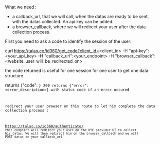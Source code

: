 What we need :
- a callback_url, that we will call, when the datas are ready to be sent, with the datas collected. An api key can be added.
- a browser_callback, where we will redirect your user after the data collection process. 

First you need to ask a code to identify the session of the user:

curl https://talao.co/id360/get_code?client_id=<client_id> -H "api-key":<your_api_key> -H "callback_url":<your_endpoint> -H "browser_callback":<website_user_will_be_redirected_on>

the code returned is useful for one session for one user to get one data structure

returns {"code": <code>} 200
returns {"error": <error_description>} with status code if an error occured

redirect your user browser on this route to let him complete the data collection process :

https://talao.co/id360/authenticate/<code> 
this endpoint will redirect your user on the KYC provider UI to collect his datas. We will then redirect him on the browser_callback and we will POST datas on your callback_url



